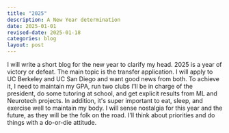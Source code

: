 ```yaml
---
title: "2025"
description: A New Year determination
date: 2025-01-01
revised-date: 2025-01-18
categories: blog
layout: post
---
```


I will write a short blog for the new year to clarify my head. 2025 is a year of victory or defeat. The main topic is the transfer application. I will apply to UC Berkeley and UC San Diego and want good news from both. To achieve it, I need to maintain my GPA, run two clubs I'll be in charge of the president, do some tutoring at school, and get explicit results from ML and Neurotech projects. In addition, it's super important to eat, sleep, and exercise well to maintain my body. I will sense nostalgia for this year and the future, as they will be the folk on the road. I'll think about priorities and do things with a do-or-die attitude.